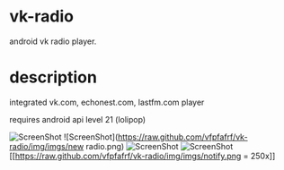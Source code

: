 # vk-radio
android vk radio player.

# description
integrated vk.com, echonest.com, lastfm.com player

requires android api level 21 (lolipop)

![ScreenShot](https://raw.github.com/vfpfafrf/vk-radio/img/imgs/main.png)
![ScreenShot](https://raw.github.com/vfpfafrf/vk-radio/img/imgs/new radio.png)
![ScreenShot](https://raw.github.com/vfpfafrf/vk-radio/img/imgs/radio.png)
![ScreenShot](https://raw.github.com/vfpfafrf/vk-radio/img/imgs/slide.png)
[[https://raw.github.com/vfpfafrf/vk-radio/img/imgs/notify.png = 250x]]
